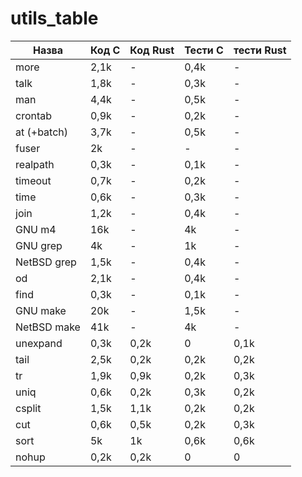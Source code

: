 # utils_table

| Назва       | Код С | Код Rust | Тести С | тести Rust |
| ----------- | ----- | -------- | ------- | ---------- |
| more        | 2,1k  | -        | 0,4k    | -          |
| talk        | 1,8k  | -        | 0,3k    | -          |
| man         | 4,4k  | -        | 0,5k    | -          |
| crontab     | 0,9k  | -        | 0,2k    | -          |
| at (+batch) | 3,7k  | -        | 0,5k    | -          |
| fuser       | 2k    | -        | -       | -          |
| realpath    | 0,3k  | -        | 0,1k    | -          |
| timeout     | 0,7k  | -        | 0,2k    | -          |
| time        | 0,6k  | -        | 0,3k    | -          |
| join        | 1,2k  | -        | 0,4k    | -          |
| GNU m4      | 16k   | -        | 4k      | -          |
| GNU grep    | 4k    | -        | 1k      | -          |
| NetBSD grep | 1,5k  | -        | 0,4k    | -          |
| od          | 2,1k  | -        | 0,4k    | -          |
| find        | 0,3k  | -        | 0,1k    | -          |
| GNU make    | 20k   | -        | 1,5k    | -          |
| NetBSD make | 41k   | -        | 4k      | -          |
| unexpand    | 0,3k  | 0,2k     | 0       | 0,1k       |
| tail        | 2,5k  | 0,2k     | 0,2k    | 0,2k       |
| tr          | 1,9k  | 0,9k     | 0,2k    | 0,3k       |
| uniq        | 0,6k  | 0,2k     | 0,3k    | 0,2k       |
| csplit      | 1,5k  | 1,1k     | 0,2k    | 0,2k       |
| cut         | 0,6k  | 0,5k     | 0,2k    | 0,3k       |
| sort        | 5k    | 1k       | 0,6k    | 0,6k       |
| nohup       | 0,2k  | 0,2k     | 0       | 0          |
